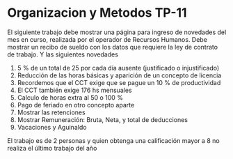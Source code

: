 # Organizacion y Metodos TP-11

El siguiente trabajo debe mostrar una página para ingreso de novedades del mes en curso, realizada por el operador de Recursos Humanos.
Debe mostrar un recibo de sueldo con los datos que requiere la ley de contrato de trabajo. Y las siguientes novedades

1) 5 % de un total de 25 por cada día ausente (justificado o injustificado)
2) Reducción de las horas básicas y aparición de un concepto de licencia
3) Recordemos que el CCT exige que se pague un 10 % de productividad
4) El CCT también exige 176 hs mensuales
5) Calculo de horas extra al 50 o 100 %
6) Pago de feriado en otro concepto aparte
7) Mostrar las retenciones
8) Mostrar Remuneración: Bruta, Neta, y total de deducciones
9) Vacaciones y Aguinaldo

El trabajo es de 2 personas y quien obtenga una calificación mayor a 8 no realiza el último trabajo del año
